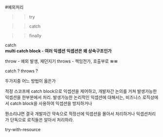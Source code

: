 #예외처리

>> try

>> catch

>> finally

catch  
**multi catch block - 여러 익셉션**
**익셉션은 왜 상속구조인가**

throw - 예외 발생, 재던지기
throws - 책임전가, 호출부로 ㅃㅃ

catch ? throws ?

두가지중 어느 방법이 옳은가

적정 스코프에 catch block으로 익셉션을 제어하고,
개발자간 논의를 거쳐 발생가능한 익셉션을 한부분에서 처리.
발생가능한 논리적인 익셉션에 대해서는, 비즈니스 로직상에서 catch block을 사용하여
익셉션을 방지하거나

뭔소리냐면 결국 개발자간 약속으로 적정선에 익셉션을 몰아서 처리하거나
익셉션처리가 단독으로 로직들은 알아서 처리하라.
 

try-with-resource
